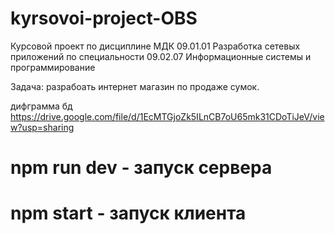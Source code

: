# kyrsovoi-project-OBS
Курсовой проект по дисциплине МДК 09.01.01 Разработка сетевых приложений по специальности 09.02.07 Информационные системы и программирование

Задача: разрабоать интернет магазин по продаже сумок.

дифграмма бд https://drive.google.com/file/d/1EcMTGjoZk5ILnCB7oU65mk31CDoTiJeV/view?usp=sharing

# npm run dev - запуск сервера
# npm start - запуск клиента
